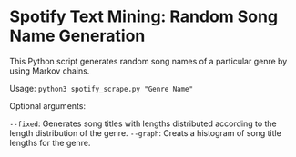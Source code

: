 # Spotify Text Mining: Random Song Name Generation

This Python script generates random song names of a particular genre by using Markov chains.

Usage: `python3 spotify_scrape.py "Genre Name"`

Optional arguments:

`--fixed`: Generates song titles with lengths distributed according to the length distribution of the genre.
`--graph`: Creats a histogram of song title lengths for the genre.

